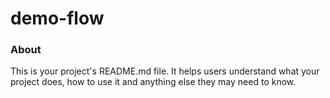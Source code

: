 demo-flow
=========

### About

This is your project's README.md file. It helps users understand what your
project does, how to use it and anything else they may need to know.